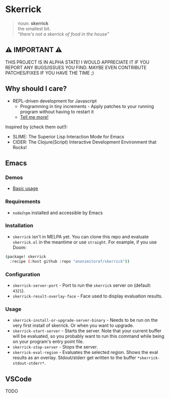 # Skerrick

> noun: **skerrick**  
>   the smallest bit.  
>   _"there's not a skerrick of food in the house"_

## :warning: IMPORTANT :warning:
THIS PROJECT IS IN ALPHA STATE!
I WOULD APPRECIATE IT IF YOU REPORT ANY BUGS/ISSUES YOU FIND. MAYBE EVEN CONTRIBUTE PATCHES/FIXES IF YOU HAVE THE TIME ;)

## Why should I care?

* REPL-driven development for Javascript
  * Programming in tiny increments - Apply patches to your running program without having to restart it
  * [Tell me more!](https://purelyfunctional.tv/lesson/what-is-repl-driven-development/)

Inspired by (check them out!):
* SLIME: The Superior Lisp Interaction Mode for Emacs
* CIDER: The Clojure(Script) Interactive Development Environment that Rocks!

## Emacs

### Demos
* [Basic usage](https://asciinema.org/a/seKAsvrFuPc1nY7dJheLQTBep)

### Requirements
* `node`/`npm` installed and accessible by Emacs

### Installation
* `skerrick` isn't in MELPA yet. You can clone this repo and evaluate `skerrick.el` in the meantime or use `straight`. For example, if you use Doom:
```sh
(package! skerrick
  :recipe (:host github :repo "anonimitoraf/skerrick"))
```

### Configuration
* `skerrick-server-port`         - Port to run the `skerrick` server on (default: `4321`).
* `skerrick-result-overlay-face` - Face used to display evaluation results.

### Usage
* `skerrick-install-or-upgrade-server-binary` - Needs to be run on the very first install of skerrick. Or when you want to upgrade.
* `skerrick-start-server` - Starts the server. Note that your current buffer will be evaluated, so you probably want to run this command while being on your program's entry point file.
* `skerrick-stop-server`  - Stops the server.
* `skerrick-eval-region`  - Evaluates the selected region. Shows the eval results as an overlay. Stdout/stderr get written to the buffer `*skerrick-stdout-stderr*`.

## VSCode
TODO
